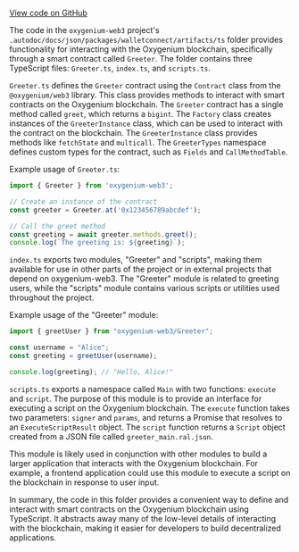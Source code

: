[View code on GitHub](https://github.com/oxygenium-network/oxygenium-web3/.autodoc/docs/json/packages/walletconnect/artifacts/ts)

The code in the `oxygenium-web3` project's `.autodoc/docs/json/packages/walletconnect/artifacts/ts` folder provides functionality for interacting with the Oxygenium blockchain, specifically through a smart contract called `Greeter`. The folder contains three TypeScript files: `Greeter.ts`, `index.ts`, and `scripts.ts`.

`Greeter.ts` defines the `Greeter` contract using the `Contract` class from the `@oxygenium/web3` library. This class provides methods to interact with smart contracts on the Oxygenium blockchain. The `Greeter` contract has a single method called `greet`, which returns a `bigint`. The `Factory` class creates instances of the `GreeterInstance` class, which can be used to interact with the contract on the blockchain. The `GreeterInstance` class provides methods like `fetchState` and `multicall`. The `GreeterTypes` namespace defines custom types for the contract, such as `Fields` and `CallMethodTable`.

Example usage of `Greeter.ts`:

```javascript
import { Greeter } from 'oxygenium-web3';

// Create an instance of the contract
const greeter = Greeter.at('0x123456789abcdef');

// Call the greet method
const greeting = await greeter.methods.greet();
console.log(`The greeting is: ${greeting}`);
```

`index.ts` exports two modules, "Greeter" and "scripts", making them available for use in other parts of the project or in external projects that depend on oxygenium-web3. The "Greeter" module is related to greeting users, while the "scripts" module contains various scripts or utilities used throughout the project.

Example usage of the "Greeter" module:

```javascript
import { greetUser } from "oxygenium-web3/Greeter";

const username = "Alice";
const greeting = greetUser(username);

console.log(greeting); // "Hello, Alice!"
```

`scripts.ts` exports a namespace called `Main` with two functions: `execute` and `script`. The purpose of this module is to provide an interface for executing a script on the Oxygenium blockchain. The `execute` function takes two parameters: `signer` and `params`, and returns a Promise that resolves to an `ExecuteScriptResult` object. The `script` function returns a `Script` object created from a JSON file called `greeter_main.ral.json`.

This module is likely used in conjunction with other modules to build a larger application that interacts with the Oxygenium blockchain. For example, a frontend application could use this module to execute a script on the blockchain in response to user input.

In summary, the code in this folder provides a convenient way to define and interact with smart contracts on the Oxygenium blockchain using TypeScript. It abstracts away many of the low-level details of interacting with the blockchain, making it easier for developers to build decentralized applications.
